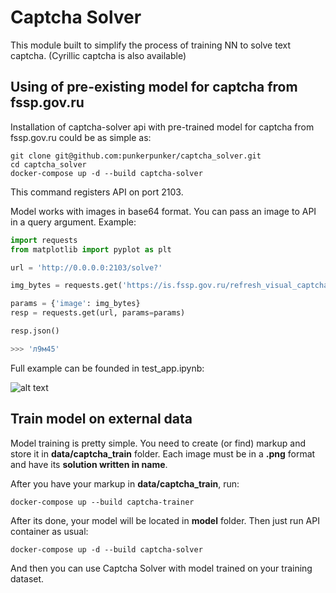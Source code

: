 # Captcha Solver 
This module built to simplify the process of training NN to solve text captcha. (Cyrillic captcha is also available)

## Using of pre-existing model for captcha from fssp.gov.ru

Installation of captcha-solver api with pre-trained model for captcha from fssp.gov.ru could be as simple as:

```
git clone git@github.com:punkerpunker/captcha_solver.git
cd captcha_solver
docker-compose up -d --build captcha-solver
```
This command registers API on port 2103.

Model works with images in base64 format. You can pass an image to API in a query argument. 
Example:
```python
import requests
from matplotlib import pyplot as plt

url = 'http://0.0.0.0:2103/solve?'

img_bytes = requests.get('https://is.fssp.gov.ru/refresh_visual_captcha/').json()['image'].split(',')[1]

params = {'image': img_bytes}
resp = requests.get(url, params=params)

resp.json()

>>> 'л9м45'
```

Full example can be founded in test_app.ipynb:

![alt text](https://github.com/punkerpunker/captcha_solver/blob/master/example.jpg)

## Train model on external data

Model training is pretty simple. 
You need to create (or find) markup and store it in __data/captcha_train__ folder. Each image must be in a __.png__ format and have its __solution written in name__.

After you have your markup in __data/captcha_train__, run:

```
docker-compose up --build captcha-trainer
```

After its done, your model will be located in __model__ folder.
Then just run API container as usual:

```
docker-compose up -d --build captcha-solver
```

And then you can use Captcha Solver with model trained on your training dataset. 
